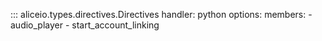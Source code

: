 ::: aliceio.types.directives.Directives
    handler: python
    options:
      members:
        - audio_player
        - start_account_linking
